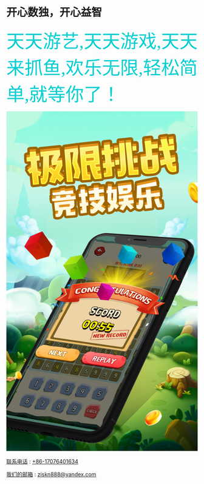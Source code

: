 # 开心数独，开心益智

<font color=#00CED1	 size=18 face="微软雅黑">天天游艺,天天游戏,天天来抓鱼,欢乐无限,轻松简单,就等你了！</font>


![image](https://github.com/yay604882/sudokupng/blob/master/1.jpg)


[联系电话](+86-17076401634) : [+86-17076401634](+86-17076401634)

[我们的邮箱](zjskn888@yandex.com) : [zjskn888@yandex.com](zjskn888@yandex.com)
